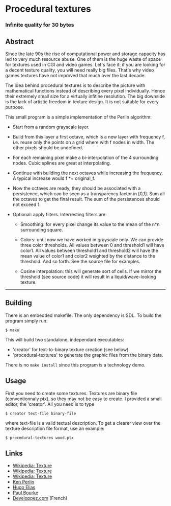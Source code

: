 # Procedural textures
### Infinite quality for 30 bytes

## Abstract

Since the late 90s the rise of computational power and storage capacity has led
to very much resource abuse. One of them is the huge waste of space for textures
used in CGI and video games. Let's face it: if you are looking for a decent
texture quality, you will need really big files. That's why video games textures
have not improved that much over the last decade.

The idea behind procedural textures is to describe the picture with mathematical
functions instead of describing every pixel individually. Hence their extremely
small size for a virtually infitine resolution. The big downside is the lack of
artistic freedom in texture design. It is not suitable for every purpose.


This small program is a simple implementation of the Perlin algorithm:

* Start from a random grayscale layer.

* Build from this layer a first octave, which is a new layer with frequency f,
  i.e. reuse only the points on a grid where with f nodes in width. The other
  pixels should be undefined.

* For each remaining pixel make a bi-interpolation of the 4 surrounding
  nodes. Cubic splines are great at interpolating.

* Continue with building the next octaves while increasing the frequency. A
  typical increase would  f *= original_f.

* Now the octaves are ready, they should be associated with a persistence, which
  can be seen as a transparency factor in [0,1]. Sum all the octaves to get the
  final result. The sum of the persistences should not exceed 1.

* Optional: apply filters. Interresting filters are:

  - Smoothing: for every pixel change its value to the mean of the n*n
    surrounding square.

  - Colors: until now we have worked in grayscale only. We can provide three
    color thresholds. All values between 0 and threshold1 will have color1. All
    values between threshold1 and threshold2 will have the mean value of color1
    and color2 weighted by the distance to the threshold. And so forth. See the
    source file for examples.

  - Cosine interpolation: this will generate sort of cells. If we mirror the
    threshold (see source code) it will result in a liquid/wave-looking texture.


--------------------------------------------------------------------------------

## Building

There is an embedded makefile. The only dependency is SDL. To build the program
simply run:

	$ make

This will build two standalone, independant executables:

* 'creator' for text-to-binary texture creation (see below).
* 'procedural-textures' to generate the graphic files from the binary data.

There is no `make install` since this program is a technology demo.

## Usage

First you need to create some textures. Textures are binary file (conventionnaly
ptx), so they may not be easy to create. I provided a small editor, the
'creator'. All you need is to type

	$ creator text-file binary-file

where text-file is a valid textual description. To get a clearer view over the
texture description file format, use an example:

	$ procedural-textures wood.ptx

## Links

* [Wikipedia: Texture](http://en.wikipedia.org/wiki/Procedural_texture)
* [Wikipedia: Texture](http://en.wikipedia.org/wiki/Texture_synthesis)
* [Wikipedia: Texture](http://en.wikipedia.org/wiki/Perlin_noise)
* [Ken Perlin](http://www.noisemachine.com/talk1/4.html)
* [Hugo Elias](http://freespace.virgin.net/hugo.elias/models/m_perlin.htm)
* [Paul Bourke](http://paulbourke.net/texture_colour/perlin/)
* [Developpez.com](http://khayyam.developpez.com/articles/algo/perlin/) (French)
